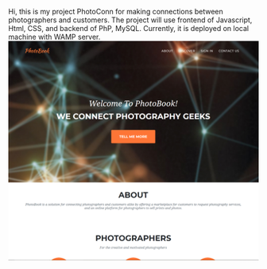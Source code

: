 Hi, this is my project PhotoConn for making connections between photographers and customers.
The project will use frontend of Javascript, Html, CSS, and backend of PhP, MySQL.
Currently, it is deployed on local machine with WAMP server.
![alt text](https://github.com/miketran238/PhotoConn/blob/master/img/about/photoconn1.png?raw=true)
